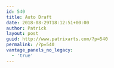 ```yaml
---
id: 540
title: Auto Draft
date: 2018-08-29T18:12:51+00:00
author: Patrick
layout: post
guid: http://www.patrixarts.com/?p=540
permalink: /?p=540
vantage_panels_no_legacy:
  - 'true'
---
```

